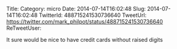Title: 
Category: micro
Date: 2014-07-14T16:02:48
Slug: 2014-07-14T16:02:48
TwitterId: 488715241530736640
TweetUrl: https://twitter.com/mark_philpot/status/488715241530736640
ReTweetUser: 

It sure would be nice to have credit cards without raised digits